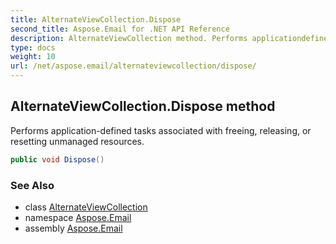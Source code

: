 ```yaml
---
title: AlternateViewCollection.Dispose
second_title: Aspose.Email for .NET API Reference
description: AlternateViewCollection method. Performs applicationdefined tasks associated with freeing releasing or resetting unmanaged resources
type: docs
weight: 10
url: /net/aspose.email/alternateviewcollection/dispose/
---
```

## AlternateViewCollection.Dispose method

Performs application-defined tasks associated with freeing, releasing, or resetting unmanaged resources.

```csharp
public void Dispose()
```

### See Also

* class [AlternateViewCollection](../)
* namespace [Aspose.Email](../../alternateviewcollection/)
* assembly [Aspose.Email](../../../)


